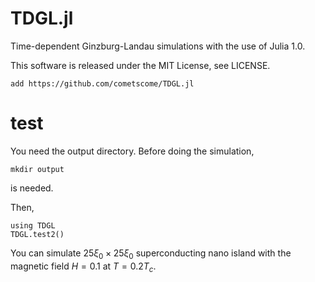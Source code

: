 # TDGL.jl
Time-dependent Ginzburg-Landau simulations with the use of Julia 1.0.

This software is released under the MIT License, see LICENSE.

```
add https://github.com/cometscome/TDGL.jl
```

# test
You need the output directory. 
Before doing the simulation, 

```
mkdir output
```
is needed.

Then, 
```
using TDGL
TDGL.test2()
```
You can simulate $25 \xi_0 \times 25 \xi_0$ superconducting nano island with the magnetic field $H = 0.1$ at $T = 0.2T_c$.
